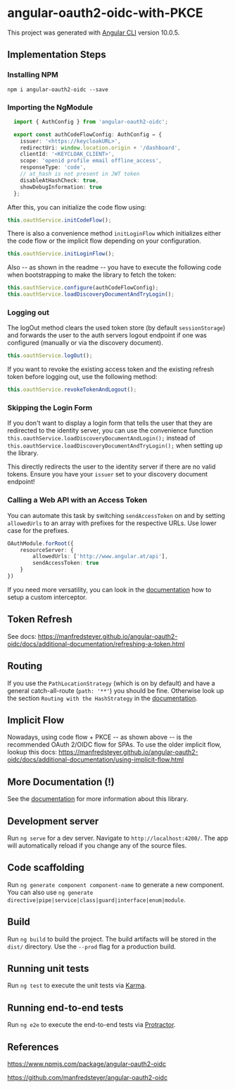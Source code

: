 # angular-oauth2-oidc-with-PKCE

This project was generated with [Angular CLI](https://github.com/angular/angular-cli) version 10.0.5.

## Implementation Steps

### Installing NPM

`npm i angular-oauth2-oidc --save`

### Importing the NgModule

```TypeScript
  import { AuthConfig } from 'angular-oauth2-oidc';

  export const authCodeFlowConfig: AuthConfig = {
    issuer: '<https://keycloakURL>',
    redirectUri: window.location.origin + '/dashboard',
    clientId: '<KEYCLOAK_CLIENT>',
    scope: 'openid profile email offline_access',
    responseType: 'code',
    // at_hash is not present in JWT token
    disableAtHashCheck: true,
    showDebugInformation: true
  };
```

After this, you can initialize the code flow using:

```TypeScript
this.oauthService.initCodeFlow();
```

There is also a convenience method `initLoginFlow` which initializes either the code flow or the implicit flow depending on your configuration.

```TypeScript
this.oauthService.initLoginFlow();
```

Also -- as shown in the readme -- you have to execute the following code when bootstrapping to make the library to fetch the token:

```TypeScript
this.oauthService.configure(authCodeFlowConfig);
this.oauthService.loadDiscoveryDocumentAndTryLogin();
```

### Logging out

The logOut method clears the used token store (by default ``sessionStorage``) and forwards the user to the auth servers logout endpoint if one was configured (manually or via the discovery document).

```typescript
this.oauthService.logOut();
```

If you want to revoke the existing access token and the existing refresh token before logging out, use the following method:

```typescript
this.oauthService.revokeTokenAndLogout();
```

### Skipping the Login Form

If you don't want to display a login form that tells the user that they are redirected to the identity server, you can use the convenience function `this.oauthService.loadDiscoveryDocumentAndLogin();` instead of `this.oauthService.loadDiscoveryDocumentAndTryLogin();` when setting up the library.

This directly redirects the user to the identity server if there are no valid tokens. Ensure you have your `issuer` set to your discovery document endpoint!

### Calling a Web API with an Access Token

You can automate this task by switching `sendAccessToken` on and by setting `allowedUrls` to an array with prefixes for the respective URLs. Use lower case for the prefixes.

```TypeScript
OAuthModule.forRoot({
    resourceServer: {
        allowedUrls: ['http://www.angular.at/api'],
        sendAccessToken: true
    }
})
```

If you need more versatility, you can look in the [documentation](https://manfredsteyer.github.io/angular-oauth2-oidc/docs/additional-documentation/working-with-httpinterceptors.html) how to setup a custom interceptor.

## Token Refresh

See docs: https://manfredsteyer.github.io/angular-oauth2-oidc/docs/additional-documentation/refreshing-a-token.html

## Routing

If you use the `PathLocationStrategy` (which is on by default) and have a general catch-all-route (`path: '**'`) you should be fine. Otherwise look up the section `Routing with the HashStrategy` in the [documentation](https://manfredsteyer.github.io/angular-oauth2-oidc/docs/).

## Implicit Flow

Nowadays, using code flow + PKCE -- as shown above -- is the recommended OAuth 2/OIDC flow for SPAs. To use the older implicit flow, lookup this docs: https://manfredsteyer.github.io/angular-oauth2-oidc/docs/additional-documentation/using-implicit-flow.html

## More Documentation (!)

See the [documentation](https://manfredsteyer.github.io/angular-oauth2-oidc/docs/) for more information about this library.

## Development server

Run `ng serve` for a dev server. Navigate to `http://localhost:4200/`. The app will automatically reload if you change any of the source files.

## Code scaffolding

Run `ng generate component component-name` to generate a new component. You can also use `ng generate directive|pipe|service|class|guard|interface|enum|module`.

## Build

Run `ng build` to build the project. The build artifacts will be stored in the `dist/` directory. Use the `--prod` flag for a production build.

## Running unit tests

Run `ng test` to execute the unit tests via [Karma](https://karma-runner.github.io).

## Running end-to-end tests

Run `ng e2e` to execute the end-to-end tests via [Protractor](http://www.protractortest.org/).

## References
https://www.npmjs.com/package/angular-oauth2-oidc

https://github.com/manfredsteyer/angular-oauth2-oidc

